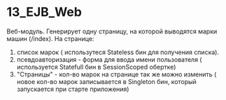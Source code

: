 13_EJB_Web
==========
Веб-модуль. 
Генерирует одну страницу, на которой выводятся марки машин (/index). 
На странице:
  1) список марок ( использутеся Stateless бин для получения списка).
  2) псевдоавторизация - форма для ввода имени пользователя ( используется Statefull бин в SessionScoped обертке)
  3) "Страницы" - кол-во марок на странице так же можно изменить ( новое кол-во марок записывается в Singleton бин, который запускается при старте приложения)
  

